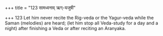 +++
title = "123 सामध्वनाव् ऋग्-यजुषी"

+++
123	Let him never recite the Rig-veda or the Yagur-veda while the Saman (melodies) are heard; (let him stop all Veda-study for a day and a night) after finishing a Veda or after reciting an Aranyaka.